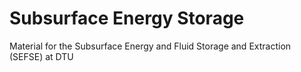 # Subsurface Energy Storage
Material for the Subsurface Energy and Fluid Storage and Extraction (SEFSE) at DTU
